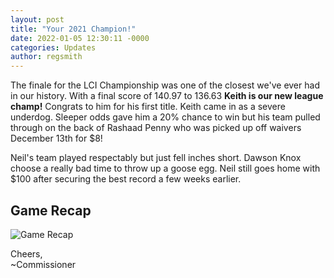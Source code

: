 ```yaml
---
layout: post
title: "Your 2021 Champion!"
date: 2022-01-05 12:30:11 -0000
categories: Updates
author: regsmith
---
```

The finale for the LCI Championship was one of the closest we've ever had in our history. With a final score of 140.97 to 136.63 **Keith is our new league champ!** Congrats to him for his first title. Keith came in as a severe underdog. Sleeper odds gave him a 20% chance to win but his team pulled through on the back of Rashaad Penny who was picked up off waivers December 13th for $8!

Neil's team played respectably but just fell inches short. Dawson Knox choose a really bad time to throw up a goose egg. Neil still goes home with $100 after securing the best record a few weeks earlier.

## Game Recap

![Game Recap](../../../../../assets/posts/2021-finalsrecap.png "2021 Finals")

Cheers,  
~Commissioner

